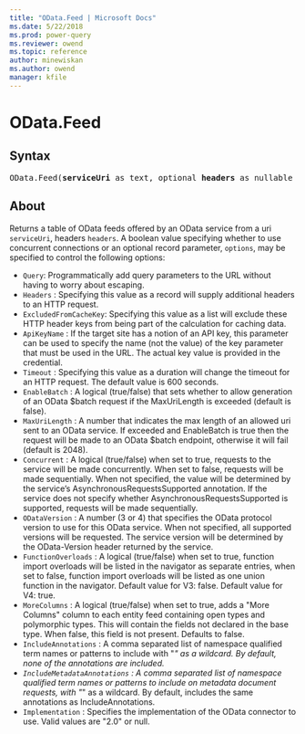 ```yaml
---
title: "OData.Feed | Microsoft Docs"
ms.date: 5/22/2018
ms.prod: power-query
ms.reviewer: owend
ms.topic: reference
author: minewiskan
ms.author: owend
manager: kfile
---
```

# OData.Feed

## Syntax

<pre>
OData.Feed(<b>serviceUri</b> as text, optional <b>headers</b> as nullable record, optional <b>options</b> as any) as any
</pre>

## About

Returns a table of OData feeds offered by an OData service from a uri `serviceUri`, headers `headers`. A boolean value specifying whether to use concurrent connections or an optional record parameter, `options`, may be specified to control the following options: <ul> <li>`Query`: Programmatically add query parameters to the URL without having to worry about escaping. </li> <li> `Headers` : Specifying this value as a record will supply additional headers to an HTTP request.</li> <li> `ExcludedFromCacheKey`: Specifying this value as a list will exclude these HTTP header keys from being part of the calculation for caching data.</li> <li> `ApiKeyName` : If the target site has a notion of an API key, this parameter can be used to specify the name (not the value) of the key parameter that must be used in the URL. The actual key value is provided in the credential.</li> <li> `Timeout` : Specifying this value as a duration will change the timeout for an HTTP request. The default value is 600 seconds.</li> <li> `EnableBatch` : A logical (true/false) that sets whether to allow generation of an OData $batch request if the MaxUriLength is exceeded (default is false).</li> <li> `MaxUriLength` : A number that indicates the max length of an allowed uri sent to an OData service. If exceeded and EnableBatch is true then the request will be made to an OData $batch endpoint, otherwise it will fail (default is 2048).</li> <li> `Concurrent` : A logical (true/false) when set to true, requests to the service will be made concurrently. When set to false, requests will be made sequentially. When not specified, the value will be determined by the service’s AsynchronousRequestsSupported annotation. If the service does not specify whether AsynchronousRequestsSupported is supported, requests will be made sequentially.</li> <li> `ODataVersion` : A number (3 or 4) that specifies the OData protocol version to use for this OData service. When not specified, all supported versions will be requested. The service version will be determined by the OData-Version header returned by the service.</li> <li> `FunctionOverloads` : A logical (true/false) when set to true, function import overloads will be listed in the navigator as separate entries, when set to false, function import overloads will be listed as one union function in the navigator. Default value for V3: false. Default value for V4: true.</li> <li> `MoreColumns` : A logical (true/false) when set to true, adds a "More Columns" column to each entity feed containing open types and polymorphic types. This will contain the fields not declared in the base type. When false, this field is not present. Defaults to false.</li> <li> `IncludeAnnotations` : A comma separated list of namespace qualified term names or patterns to include with "*" as a wildcard. By default, none of the annotations are included.</li> <li> `IncludeMetadataAnnotations` : A comma separated list of namespace qualified term names or patterns to include on metadata document requests, with "*" as a wildcard. By default, includes the same annotations as IncludeAnnotations.</li> <li> `Implementation` : Specifies the implementation of the OData connector to use. Valid values are "2.0" or null.</li> </ul>